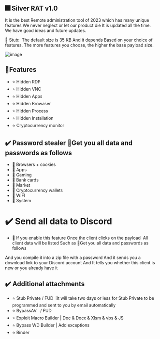 ## 🎆 Silver RAT v1.0 

It is the best Remote administration tool of 2023 which has many unique features
We never neglect or let our product die It is updated all the time. We have good ideas and future updates.

🐳 Stub:  The default size is 35 KB And it depends Based on your choice of features. The more features you choose,
the higher the base payload size.

![image](https://github.com/Xc0D3rL/SilverRAT/assets/148558430/b0da06da-0e68-45d7-bb36-4b8ab3e96254)


## 🔰Features
- ⭐️ Hidden RDP 
- ⭐️ Hidden VNC
- ⭐️ Hidden Apps
- ⭐️ Hidden Browaser
- ⭐️ Hidden Process
- ⭐️ Hidden Installation
- ⭐️ Cryptocurrency monitor

## ✔️ Password stealer 🔐Get you all data and passwords as follows
- 🔑 Browsers + cookies
- 🔑 Apps
- 🔑 Gaming
- 🔑 Bank cards
- 🔑 Market
- 🔑 Cryptocurrency wallets
- 🔑 WIFI
- 🔑 System

 # ✔️ Send all data to Discord
 - 🔔 If you enable this feature Once the client clicks on the payload  All client data will be listed Such as 🔐Get you all data and passwords as follows

And you compile it into a zip file with a password And it sends you a download link to your Discord account And It tells you whether this client is new or you already have it

## ✔️ Additional attachments
- ⭐️ Stub Private / FUD  ❕It will take two days or less for Stub Private to be programmed and sent to you by email automatically
- ⭐️ BypassAV   / FUD  
- ⭐️ Exploit Macro Builder | Doc & Docx & Xlsm & vbs & JS
- ⭐️ Bypass WD Builder | Add exceptions
- ⭐️ Binder
